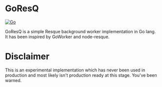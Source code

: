 GoResQ
======

[![Go](https://github.com/snobb/goresq/actions/workflows/go.yml/badge.svg)](https://github.com/snobb/goresq/actions/workflows/go.yml)

GoResQ is a simple Resque background worker implementation in Go lang.
It has been inspired by GoWorker and node-resque.


Disclaimer
==========
This is an experimental implementation which has never been used in production
and most likely isn't production ready at this stage. You've been warned.
